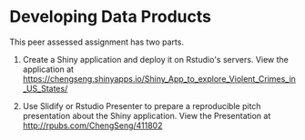 # Developing Data Products

This peer assessed assignment has two parts. 

1. Create a Shiny application and deploy it on Rstudio's servers. 
   View the application at https://chengseng.shinyapps.io/Shiny_App_to_explore_Violent_Crimes_in_US_States/

2. Use Slidify or Rstudio Presenter to prepare a reproducible pitch presentation about the Shiny application.
   View the Presentation at http://rpubs.com/ChengSeng/411802


